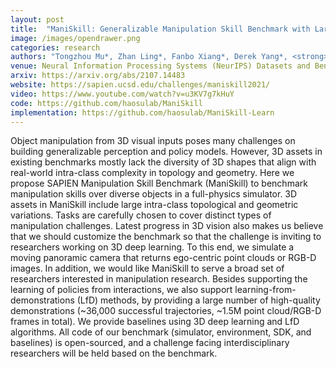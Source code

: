 ```yaml
---
layout: post
title:  "ManiSkill: Generalizable Manipulation Skill Benchmark with Large-Scale Demonstrations"
image: /images/opendrawer.png
categories: research
authors: "Tongzhou Mu*, Zhan Ling*, Fanbo Xiang*, Derek Yang*, <strong>Xuanlin Li*</strong>, Stone Tao, Zhiao Huang, Zhiwei Jia, Hao Su"
venue: Neural Information Processing Systems (NeurIPS) Datasets and Benchmarks Track
arxiv: https://arxiv.org/abs/2107.14483
website: https://sapien.ucsd.edu/challenges/maniskill2021/
video: https://www.youtube.com/watch?v=u3KV7g7kHuY
code: https://github.com/haosulab/ManiSkill
implementation: https://github.com/haosulab/ManiSkill-Learn
---
```

Object manipulation from 3D visual inputs poses many challenges on building generalizable perception and policy models. However, 3D assets in existing benchmarks mostly lack the diversity of 3D shapes that align with real-world intra-class complexity in topology and geometry. Here we propose SAPIEN Manipulation Skill Benchmark (ManiSkill) to benchmark manipulation skills over diverse objects in a full-physics simulator. 3D assets in ManiSkill include large intra-class topological and geometric variations. Tasks are carefully chosen to cover distinct types of manipulation challenges. Latest progress in 3D vision also makes us believe that we should customize the benchmark so that the challenge is inviting to researchers working on 3D deep learning. To this end, we simulate a moving panoramic camera that returns ego-centric point clouds or RGB-D images. In addition, we would like ManiSkill to serve a broad set of researchers interested in manipulation research. Besides supporting the learning of policies from interactions,  we also support learning-from-demonstrations (LfD) methods, by providing a large number of high-quality demonstrations (~36,000 successful trajectories, ~1.5M point cloud/RGB-D frames in total). We provide baselines using 3D deep learning and LfD algorithms. All code of our benchmark (simulator, environment, SDK, and baselines) is open-sourced, and a challenge facing interdisciplinary researchers will be held based on the benchmark. 